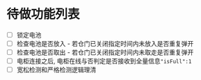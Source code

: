 # 待做功能列表
- [ ] 锁定电池
- [ ] 检查电池是否放入 - 若仓门已关闭指定时间内未放入是否重复弹开
- [ ] 检查电池是否取出 - 若仓门已关闭指定时间内未取走是否重复弹开
- [ ] 电柜连接之后, 电柜在线与否判定是否接收到全量信息`"isFull":1`
- [ ] 宽松检测和严格检测逻辑理清